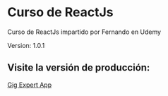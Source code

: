 # Curso de ReactJs

Curso de ReactJs impartido por Fernando en Udemy

Version: 1.0.1

## Visite la versión de producción:

[Gig Expert App](https://sonusbeat.github.io/gif-expert-app/)